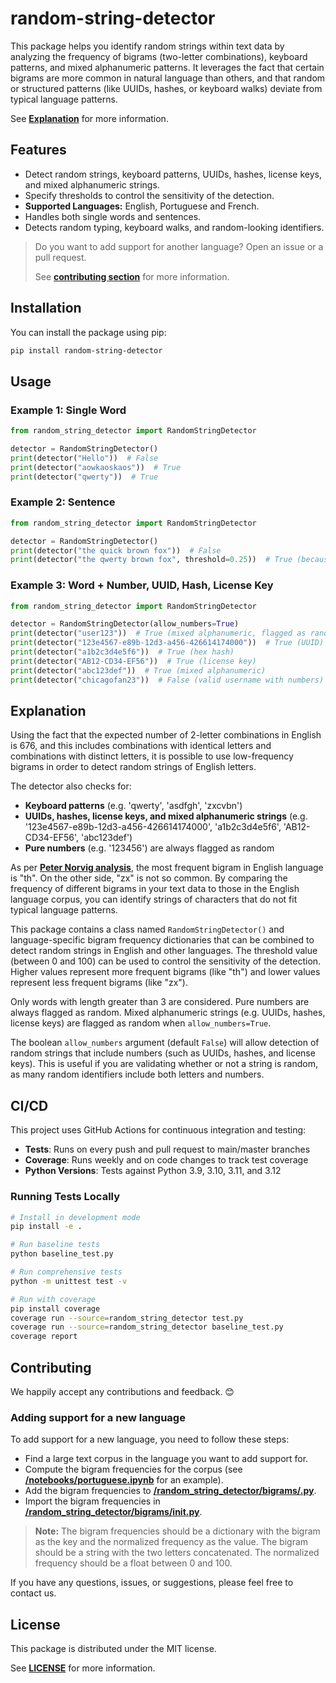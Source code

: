 # random-string-detector

This package helps you identify random strings within text data by analyzing the frequency of bigrams (two-letter combinations), keyboard patterns, and mixed alphanumeric patterns. It leverages the fact that certain bigrams are more common in natural language than others, and that random or structured patterns (like UUIDs, hashes, or keyboard walks) deviate from typical language patterns.

See [**Explanation**](#explanation) for more information.

## Features

- Detect random strings, keyboard patterns, UUIDs, hashes, license keys, and mixed alphanumeric strings.
- Specify thresholds to control the sensitivity of the detection.
- **Supported Languages:** English, Portuguese and French.
- Handles both single words and sentences.
- Detects random typing, keyboard walks, and random-looking identifiers.

> Do you want to add support for another language? Open an issue or a pull request.
> 
> See [**contributing section**](#contributing) for more information.

## Installation

You can install the package using pip:

```bash
pip install random-string-detector
```

## Usage
### Example 1: Single Word
```python
from random_string_detector import RandomStringDetector

detector = RandomStringDetector()
print(detector("Hello"))  # False
print(detector("aowkaoskaos"))  # True
print(detector("qwerty"))  # True
```

### Example 2: Sentence
```python
from random_string_detector import RandomStringDetector

detector = RandomStringDetector()
print(detector("the quick brown fox"))  # False
print(detector("the qwerty brown fox", threshold=0.25))  # True (because 'qwerty' is random)
```

### Example 3: Word + Number, UUID, Hash, License Key
```python
from random_string_detector import RandomStringDetector

detector = RandomStringDetector(allow_numbers=True)
print(detector("user123"))  # True (mixed alphanumeric, flagged as random)
print(detector("123e4567-e89b-12d3-a456-426614174000"))  # True (UUID)
print(detector("a1b2c3d4e5f6"))  # True (hex hash)
print(detector("AB12-CD34-EF56"))  # True (license key)
print(detector("abc123def"))  # True (mixed alphanumeric)
print(detector("chicagofan23"))  # False (valid username with numbers)
```

## Explanation

Using the fact that the expected number of 2-letter combinations in English is 676, and this includes combinations with identical letters and combinations with distinct letters, it is possible to use low-frequency bigrams in order to detect random strings of English letters.

The detector also checks for:
- **Keyboard patterns** (e.g. 'qwerty', 'asdfgh', 'zxcvbn')
- **UUIDs, hashes, license keys, and mixed alphanumeric strings** (e.g. '123e4567-e89b-12d3-a456-426614174000', 'a1b2c3d4e5f6', 'AB12-CD34-EF56', 'abc123def')
- **Pure numbers** (e.g. '123456') are always flagged as random

As per [**Peter Norvig analysis**](http://norvig.com/mayzner.html), the most frequent bigram in English language is "th". On the other side, "zx" is not so common. By comparing the frequency of different bigrams in your text data to those in the English language corpus, you can identify strings of characters that do not fit typical language patterns.

This package contains a class named `RandomStringDetector()` and language-specific bigram frequency dictionaries that can be combined to detect random strings in English and other languages. The threshold value (between 0 and 100) can be used to control the sensitivity of the detection. Higher values represent more frequent bigrams (like "th") and lower values represent less frequent bigrams (like "zx").

Only words with length greater than 3 are considered. Pure numbers are always flagged as random. Mixed alphanumeric strings (e.g. UUIDs, hashes, license keys) are flagged as random when `allow_numbers=True`.

The boolean `allow_numbers` argument (default `False`) will allow detection of random strings that include numbers (such as UUIDs, hashes, and license keys). This is useful if you are validating whether or not a string is random, as many random identifiers include both letters and numbers.

## CI/CD

This project uses GitHub Actions for continuous integration and testing:

- **Tests**: Runs on every push and pull request to main/master branches
- **Coverage**: Runs weekly and on code changes to track test coverage
- **Python Versions**: Tests against Python 3.9, 3.10, 3.11, and 3.12

### Running Tests Locally

```bash
# Install in development mode
pip install -e .

# Run baseline tests
python baseline_test.py

# Run comprehensive tests
python -m unittest test -v

# Run with coverage
pip install coverage
coverage run --source=random_string_detector test.py
coverage run --source=random_string_detector baseline_test.py
coverage report
```

## Contributing

We happily accept any contributions and feedback. 😊

### Adding support for a new language

To add support for a new language, you need to follow these steps:

- Find a large text corpus in the language you want to add support for.
- Compute the bigram frequencies for the corpus (see [**/notebooks/portuguese.ipynb**](/notebooks/portuguese.ipynb) for an example).
- Add the bigram frequencies to [**/random_string_detector/bigrams/<language>.py**](/random_string_detector/bigrams).
- Import the bigram frequencies in [**/random_string_detector/bigrams/__init__.py**](/random_string_detector/bigrams/__init__.py).

> **Note:** The bigram frequencies should be a dictionary with the bigram as the key and the normalized frequency as the value. The bigram should be a string with the two letters concatenated. The normalized frequency should be a float between 0 and 100.

If you have any questions, issues, or suggestions, please feel free to contact us.

## License

This package is distributed under the MIT license.

See [**LICENSE**](LICENSE) for more information.
